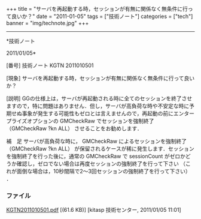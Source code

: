 ﻿+++
title = "サーバを再起動する時，セッションが有無に関係なく無条件に行って良いか？"
date = "2011-01-05"
tags = ["技術ノート"]
categories = ["tech"]
banner = "img/technote.jpg"
+++

-----------------------------------------------------------------------------------------------------------------------------

*技術ノート

2011/01/05*


[番号]
技術ノート KGTN 2011010501

[現象]
サーバを再起動する時，セッションが有無に関係なく無条件に行って良いか？

[説明]
GGの仕様上は，サーバが再起動される時に全てのセッションを終了させますので，特に問題はありません．但し，サーバが高負荷な時や不安定な時に予期せぬ事象が発生する可能性もゼロとは言えませんので，再起動の前にエンタープライズオプションの
GMCheckRaw でセッションを強制終了 （GMCheckRaw ?kn ALL）
させることをお勧めします．

補　足
サーバが高負荷な時に， GMCheckRaw によるセッションを強制終了
（GMCheckRaw ?kn ALL）
が保留されるケースが稀に発生します．セッションを強制終了を行った後に，通常の
GMCheckRaw で sessionCount
がゼロかどうか確認し，ゼロでない場合は再度セッションの強制終了を行って下さい
（これが面倒な場合は，10秒間隔で2〜3回セッションの強制終了を行って下さい）
．


### ファイル

 
 


[KGTN2011010501.pdf](http://techreport.kitasp.net/attachments/download/446/KGTN2011010501.pdf)
 [(61.6 KB)] [kitasp 技術センター, 2011/01/05
11:01]


 


 

